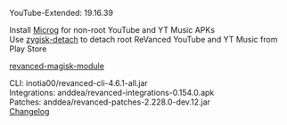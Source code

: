 YouTube-Extended: 19.16.39  

Install [Microg](https://github.com/ReVanced/GmsCore/releases) for non-root YouTube and YT Music APKs  
Use [zygisk-detach](https://github.com/j-hc/zygisk-detach) to detach root ReVanced YouTube and YT Music from Play Store  

[revanced-magisk-module](https://github.com/j-hc/revanced-magisk-module)
  
CLI: inotia00/revanced-cli-4.6.1-all.jar  
Integrations: anddea/revanced-integrations-0.154.0.apk  
Patches: anddea/revanced-patches-2.228.0-dev.12.jar  
[Changelog](https://github.com/anddea/revanced-patches/releases/tag/v2.228.0-dev.12)  
